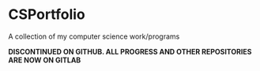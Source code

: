 # CSPortfolio
A collection of my computer science work/programs

**DISCONTINUED ON GITHUB. ALL PROGRESS AND OTHER REPOSITORIES ARE NOW ON GITLAB**
